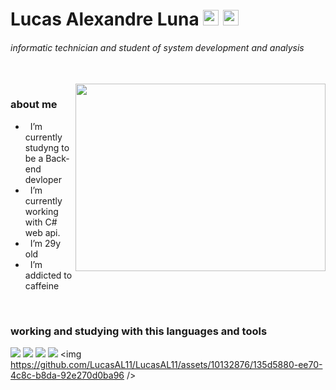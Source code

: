 # Lucas Alexandre Luna <a href="https://www.linkedin.com/in/lucasalexandreluna/"><img src="https://cdn.jsdelivr.net/gh/devicons/devicon/icons/linkedin/linkedin-original.svg" height="25px" width="25px" /></a>  <a href="https://cdnlogo.com/logo/instagram_475.html"><img src="https://cdn.cdnlogo.com/logos/i/92/instagram.svg" height="25px" width="25px"></a>

###### informatic technician and student of system development and analysis

</br>

<div margin-right="60px">
<img src="https://cdn.dribbble.com/users/330915/screenshots/3587000/media/343cb53c87e313181d99248d3071bc77.gif" align="right" height="300" width="400"></img>
</div>


### about me
- &nbsp; I’m currently studyng to be a Back-end devloper
- &nbsp; I’m currently working with C# web api.
- &nbsp; I’m 29y old
- &nbsp; I’m addicted to caffeine


</br>

### working and studying with this languages and tools

<img src="https://img.icons8.com/color/48/000000/c-sharp-logo.png"/> <img src="https://img.icons8.com/color/48/000000/git.png"/> <img src="https://img.icons8.com/color/48/000000/typescript.png"/> <img src="https://img.icons8.com/color/48/000000/javascript--v1.png"/> <img https://github.com/LucasAL11/LucasAL11/assets/10132876/135d5880-ee70-4c8c-b8da-92e270d0ba96 />

</br>



